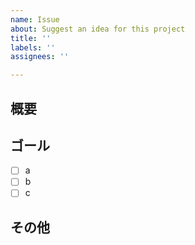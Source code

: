 ```yaml
---
name: Issue
about: Suggest an idea for this project
title: ''
labels: ''
assignees: ''

---
```


## 概要

## ゴール
- [ ] a
- [ ] b
- [ ] c
## その他

